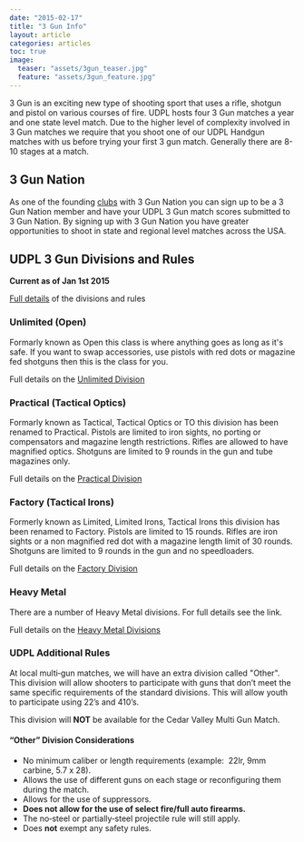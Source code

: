 ```yaml
---
date: "2015-02-17"
title: "3 Gun Info"
layout: article
categories: articles
toc: true
image:
  teaser: "assets/3gun_teaser.jpg"
  feature: "assets/3gun_feature.jpg"
---
```


3 Gun is an exciting new type of shooting sport that uses a rifle, shotgun and pistol on various courses of fire. UDPL hosts four 3 Gun matches a year and one state level match. Due to the higher level of complexity involved in 3 Gun matches we require that you shoot one of our UDPL Handgun matches with us before trying your first 3 gun match. Generally there are 8-10 stages at a match.

## 3 Gun Nation

As one of the founding [clubs](http://3gunnation.com/club_details?id=3108) with 3 Gun Nation you can sign up to be a 3 Gun Nation member and have your UDPL 3 Gun match scores submitted to 3 Gun Nation. By signing up with 3 Gun Nation you have greater opportunities to shoot in state and regional level matches across the USA. 

## UDPL 3 Gun Divisions and Rules

**Current as of Jan 1st 2015**

[Full details](/files/3gun/3gun_rules.pdf) of the divisions and rules

### Unlimited (Open)

Formarly known as Open this class is where anything goes as long as it's safe. If you want to swap accessories, use pistols with red dots or magazine fed shotguns then this is the class for you.

Full details on the [Unlimited Division](/files/3gun/3gun_rules.pdf)

### Practical (Tactical Optics)

Formarly known as Tactical, Tactical Optics or TO this division has been renamed to Practical. Pistols are limited to iron sights, no porting or compensators and magazine length restrictions. Rifles are allowed to have magnified optics. Shotguns are limited to 9 rounds in the gun and tube magazines only.

Full details on the [Practical Division](/files/3gun/3gun_rules.pdf)

### Factory (Tactical Irons)

Formerly known as Limited, Limited Irons, Tactical Irons this division has been renamed to Factory. Pistols are limited to 15 rounds. Rifles are iron sights or a non magnified red dot with a magazine length limit of 30 rounds. Shotguns are limited to 9 rounds in the gun and no speedloaders.

Full details on the [Factory Division](/files/3gun/3gun_rules.pdf)

### Heavy Metal

There are a number of Heavy Metal divisions. For full details see the link.

Full details on the [Heavy Metal Divisions](/files/3gun/3gun_rules.pdf)


### UDPL Additional Rules

At local multi‐gun matches, we will have an extra division called "Other". This division will allow shooters to participate with guns that don’t meet the same specific requirements of the standard divisions. This will allow youth to participate using 22’s and 410’s.

This division will **NOT** be available for the Cedar Valley Multi Gun Match.

#### “Other” Division Considerations

* No minimum caliber or length requirements (example:  22lr, 9mm carbine, 5.7 x 28).  
* Allows the use of different guns on each stage or reconfiguring them during the match.  
* Allows for the use of suppressors.  
* **Does not allow for the use of select fire/full auto firearms.**
* The no‐steel or partially‐steel projectile rule will still apply.
* Does **not** exempt any safety rules.          

